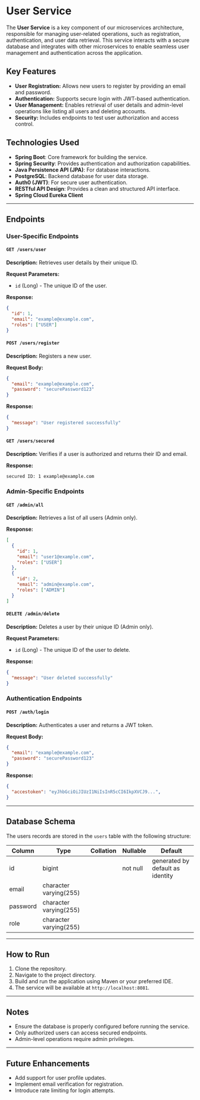 # User Service

The **User Service** is a key component of our microservices architecture, responsible for managing user-related operations, such as registration, authentication, and user data retrieval. This service interacts with a secure database and integrates with other microservices to enable seamless user management and authentication across the application.

## Key Features

- **User Registration:** Allows new users to register by providing an email and password.
- **Authentication:** Supports secure login with JWT-based authentication.
- **User Management:** Enables retrieval of user details and admin-level operations like listing all users and deleting accounts.
- **Security:** Includes endpoints to test user authorization and access control.

## Technologies Used

- **Spring Boot**: Core framework for building the service.
- **Spring Security**: Provides authentication and authorization capabilities.
- **Java Persistence API (JPA)**: For database interactions.
- **PostgreSQL**: Backend database for user data storage.
- **Auth0 (JWT)**: For secure user authentication.
- **RESTful API Design**: Provides a clean and structured API interface.
- **Spring Cloud Eureka Client**

---

## Endpoints

### User-Specific Endpoints

#### `GET /users/user`
**Description:** Retrieves user details by their unique ID.

**Request Parameters:**
- `id` (Long) - The unique ID of the user.

**Response:**
```json
{
  "id": 1,
  "email": "example@example.com",
  "roles": ["USER"]
}
```

#### `POST /users/register`
**Description:** Registers a new user.

**Request Body:**
```json
{
  "email": "example@example.com",
  "password": "securePassword123"
}
```

**Response:**
```json
{
  "message": "User registered successfully"
}
```

#### `GET /users/secured`
**Description:** Verifies if a user is authorized and returns their ID and email.

**Response:**
```
secured ID: 1 example@example.com
```

### Admin-Specific Endpoints

#### `GET /admin/all`
**Description:** Retrieves a list of all users (Admin only).

**Response:**
```json
[
  {
    "id": 1,
    "email": "user1@example.com",
    "roles": ["USER"]
  },
  {
    "id": 2,
    "email": "admin@example.com",
    "roles": ["ADMIN"]
  }
]
```

#### `DELETE /admin/delete`
**Description:** Deletes a user by their unique ID (Admin only).

**Request Parameters:**
- `id` (Long) - The unique ID of the user to delete.

**Response:**
```json
{
  "message": "User deleted successfully"
}
```

### Authentication Endpoints

#### `POST /auth/login`
**Description:** Authenticates a user and returns a JWT token.

**Request Body:**
```json
{
  "email": "example@example.com",
  "password": "securePassword123"
}
```

**Response:**
```json
{
  "accestoken": "eyJhbGciOiJIUzI1NiIsInR5cCI6IkpXVCJ9...",
}
```

---

## Database Schema
The users records are stored in the `users` table with the following structure:

|  Column  |          Type          | Collation | Nullable |             Default
|----------|------------------------|-----------|----------|----------------------------------
| id       | bigint                 |           | not null | generated by default as identity
| email    | character varying(255) |           |          |
| password | character varying(255) |           |          |
| role     | character varying(255) |           |          |
---

## How to Run

1. Clone the repository.
2. Navigate to the project directory.
3. Build and run the application using Maven or your preferred IDE.
4. The service will be available at `http://localhost:8081`.

---

## Notes

- Ensure the database is properly configured before running the service.
- Only authorized users can access secured endpoints.
- Admin-level operations require admin privileges.

---

## Future Enhancements

- Add support for user profile updates.
- Implement email verification for registration.
- Introduce rate limiting for login attempts.
